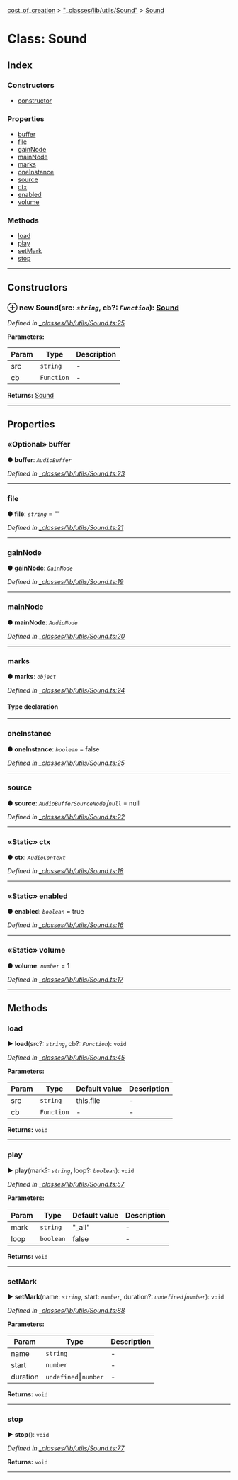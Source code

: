 [cost_of_creation](../README.md) > ["_classes/lib/utils/Sound"](../modules/__classes_lib_utils_sound_.md) > [Sound](../classes/__classes_lib_utils_sound_.sound.md)



# Class: Sound

## Index

### Constructors

* [constructor](__classes_lib_utils_sound_.sound.md#constructor)


### Properties

* [buffer](__classes_lib_utils_sound_.sound.md#buffer)
* [file](__classes_lib_utils_sound_.sound.md#file)
* [gainNode](__classes_lib_utils_sound_.sound.md#gainnode)
* [mainNode](__classes_lib_utils_sound_.sound.md#mainnode)
* [marks](__classes_lib_utils_sound_.sound.md#marks)
* [oneInstance](__classes_lib_utils_sound_.sound.md#oneinstance)
* [source](__classes_lib_utils_sound_.sound.md#source)
* [ctx](__classes_lib_utils_sound_.sound.md#ctx)
* [enabled](__classes_lib_utils_sound_.sound.md#enabled)
* [volume](__classes_lib_utils_sound_.sound.md#volume)


### Methods

* [load](__classes_lib_utils_sound_.sound.md#load)
* [play](__classes_lib_utils_sound_.sound.md#play)
* [setMark](__classes_lib_utils_sound_.sound.md#setmark)
* [stop](__classes_lib_utils_sound_.sound.md#stop)



---
## Constructors
<a id="constructor"></a>


### ⊕ **new Sound**(src: *`string`*, cb?: *`Function`*): [Sound](__classes_lib_utils_sound_.sound.md)


*Defined in [_classes/lib/utils/Sound.ts:25](https://github.com/codeartisticninja/cost_of_creation/blob/5dc4a7e/src/script/_classes/lib/utils/Sound.ts#L25)*



**Parameters:**

| Param | Type | Description |
| ------ | ------ | ------ |
| src | `string`   |  - |
| cb | `Function`   |  - |





**Returns:** [Sound](__classes_lib_utils_sound_.sound.md)

---


## Properties
<a id="buffer"></a>

### «Optional» buffer

**●  buffer**:  *`AudioBuffer`* 

*Defined in [_classes/lib/utils/Sound.ts:23](https://github.com/codeartisticninja/cost_of_creation/blob/5dc4a7e/src/script/_classes/lib/utils/Sound.ts#L23)*





___

<a id="file"></a>

###  file

**●  file**:  *`string`*  = ""

*Defined in [_classes/lib/utils/Sound.ts:21](https://github.com/codeartisticninja/cost_of_creation/blob/5dc4a7e/src/script/_classes/lib/utils/Sound.ts#L21)*





___

<a id="gainnode"></a>

###  gainNode

**●  gainNode**:  *`GainNode`* 

*Defined in [_classes/lib/utils/Sound.ts:19](https://github.com/codeartisticninja/cost_of_creation/blob/5dc4a7e/src/script/_classes/lib/utils/Sound.ts#L19)*





___

<a id="mainnode"></a>

###  mainNode

**●  mainNode**:  *`AudioNode`* 

*Defined in [_classes/lib/utils/Sound.ts:20](https://github.com/codeartisticninja/cost_of_creation/blob/5dc4a7e/src/script/_classes/lib/utils/Sound.ts#L20)*





___

<a id="marks"></a>

###  marks

**●  marks**:  *`object`* 

*Defined in [_classes/lib/utils/Sound.ts:24](https://github.com/codeartisticninja/cost_of_creation/blob/5dc4a7e/src/script/_classes/lib/utils/Sound.ts#L24)*


#### Type declaration


[index: `string`]: [Mark](../interfaces/__classes_lib_utils_sound_.mark.md)






___

<a id="oneinstance"></a>

###  oneInstance

**●  oneInstance**:  *`boolean`*  = false

*Defined in [_classes/lib/utils/Sound.ts:25](https://github.com/codeartisticninja/cost_of_creation/blob/5dc4a7e/src/script/_classes/lib/utils/Sound.ts#L25)*





___

<a id="source"></a>

###  source

**●  source**:  *`AudioBufferSourceNode`⎮`null`*  =  null

*Defined in [_classes/lib/utils/Sound.ts:22](https://github.com/codeartisticninja/cost_of_creation/blob/5dc4a7e/src/script/_classes/lib/utils/Sound.ts#L22)*





___

<a id="ctx"></a>

### «Static» ctx

**●  ctx**:  *`AudioContext`* 

*Defined in [_classes/lib/utils/Sound.ts:18](https://github.com/codeartisticninja/cost_of_creation/blob/5dc4a7e/src/script/_classes/lib/utils/Sound.ts#L18)*





___

<a id="enabled"></a>

### «Static» enabled

**●  enabled**:  *`boolean`*  = true

*Defined in [_classes/lib/utils/Sound.ts:16](https://github.com/codeartisticninja/cost_of_creation/blob/5dc4a7e/src/script/_classes/lib/utils/Sound.ts#L16)*





___

<a id="volume"></a>

### «Static» volume

**●  volume**:  *`number`*  = 1

*Defined in [_classes/lib/utils/Sound.ts:17](https://github.com/codeartisticninja/cost_of_creation/blob/5dc4a7e/src/script/_classes/lib/utils/Sound.ts#L17)*





___


## Methods
<a id="load"></a>

###  load

► **load**(src?: *`string`*, cb?: *`Function`*): `void`



*Defined in [_classes/lib/utils/Sound.ts:45](https://github.com/codeartisticninja/cost_of_creation/blob/5dc4a7e/src/script/_classes/lib/utils/Sound.ts#L45)*



**Parameters:**

| Param | Type | Default value | Description |
| ------ | ------ | ------ | ------ |
| src | `string`  |  this.file |   - |
| cb | `Function`  | - |   - |





**Returns:** `void`





___

<a id="play"></a>

###  play

► **play**(mark?: *`string`*, loop?: *`boolean`*): `void`



*Defined in [_classes/lib/utils/Sound.ts:57](https://github.com/codeartisticninja/cost_of_creation/blob/5dc4a7e/src/script/_classes/lib/utils/Sound.ts#L57)*



**Parameters:**

| Param | Type | Default value | Description |
| ------ | ------ | ------ | ------ |
| mark | `string`  | &quot;_all&quot; |   - |
| loop | `boolean`  | false |   - |





**Returns:** `void`





___

<a id="setmark"></a>

###  setMark

► **setMark**(name: *`string`*, start: *`number`*, duration?: *`undefined`⎮`number`*): `void`



*Defined in [_classes/lib/utils/Sound.ts:88](https://github.com/codeartisticninja/cost_of_creation/blob/5dc4a7e/src/script/_classes/lib/utils/Sound.ts#L88)*



**Parameters:**

| Param | Type | Description |
| ------ | ------ | ------ |
| name | `string`   |  - |
| start | `number`   |  - |
| duration | `undefined`⎮`number`   |  - |





**Returns:** `void`





___

<a id="stop"></a>

###  stop

► **stop**(): `void`



*Defined in [_classes/lib/utils/Sound.ts:77](https://github.com/codeartisticninja/cost_of_creation/blob/5dc4a7e/src/script/_classes/lib/utils/Sound.ts#L77)*





**Returns:** `void`





___


